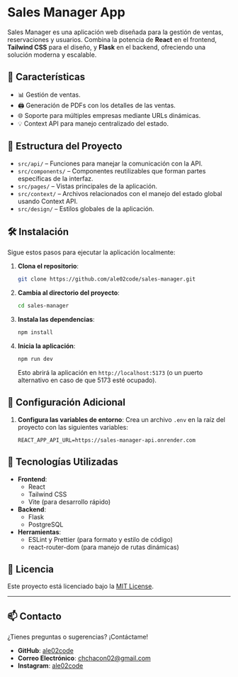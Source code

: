 # **Sales Manager App**

Sales Manager es una aplicación web diseñada para la gestión de ventas, reservaciones y usuarios.
Combina la potencia de **React** en el frontend, **Tailwind CSS** para el diseño, y **Flask** en el backend,
ofreciendo una solución moderna y escalable.

## 🚀 **Características**

- 📊 Gestión de ventas.
- 🖨️ Generación de PDFs con los detalles de las ventas.
- 🌐 Soporte para múltiples empresas mediante URLs dinámicas.
- 💡 Context API para manejo centralizado del estado.

## 📁 **Estructura del Proyecto**

- `src/api/` – Funciones para manejar la comunicación con la API.
- `src/components/` – Componentes reutilizables que forman partes específicas de la interfaz.
- `src/pages/` – Vistas principales de la aplicación.
- `src/context/` – Archivos relacionados con el manejo del estado global usando Context API.
- `src/design/` – Estilos globales de la aplicación.

## 🛠️ **Instalación**

Sigue estos pasos para ejecutar la aplicación localmente:

1. **Clona el repositorio**:

   ```bash
   git clone https://github.com/ale02code/sales-manager.git
   ```

2. **Cambia al directorio del proyecto**:

   ```bash
   cd sales-manager
   ```

3. **Instala las dependencias**:

   ```bash
   npm install
   ```

4. **Inicia la aplicación**:

   ```bash
   npm run dev
   ```

   Esto abrirá la aplicación en `http://localhost:5173` (o un puerto alternativo en caso de que 5173 esté ocupado).

## 🔧 **Configuración Adicional**

1. **Configura las variables de entorno**:
   Crea un archivo `.env` en la raíz del proyecto con las siguientes variables:

   ```env
   REACT_APP_API_URL=https://sales-manager-api.onrender.com
   ```

<!-- 2. **Backend**:
   Asegúrate de tener el backend (Flask) configurado y en ejecución. Revisa la documentación en el archivo `docs/backend.md`. -->

## 🧩 **Tecnologías Utilizadas**

- **Frontend**:
  - React
  - Tailwind CSS
  - Vite (para desarrollo rápido)
- **Backend**:
  - Flask
  - PostgreSQL
- **Herramientas**:
  - ESLint y Prettier (para formato y estilo de código)
  - react-router-dom (para manejo de rutas dinámicas)

## 📜 **Licencia**

Este proyecto está licenciado bajo la [MIT License](./LICENSE).

---

## 📫 **Contacto**

¿Tienes preguntas o sugerencias? ¡Contáctame!

- **GitHub**: [ale02code](https://github.com/ale02code)
- **Correo Electrónico**: [chchacon02@gmail.com](mailto:chchacon02@gmail.com)
- **Instagram**: [ale02code](https://www.instagram.com/ale02.code/)
